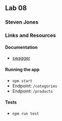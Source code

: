 
## Lab 08
### Steven Jones
### Links and Resources

#### Documentation
* [swagger](./docs/swagger.json)


#### Running the app
* `npm start`
* Endpoint: `/categories`
* Endpoint: `/products`

#### Tests
  * `npm run test`
